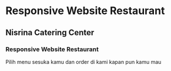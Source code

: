 # Responsive Website Restaurant

## Nisrina Catering Center
### Responsive Website Restaurant

Pilih menu sesuka kamu dan order di kami kapan pun kamu mau
